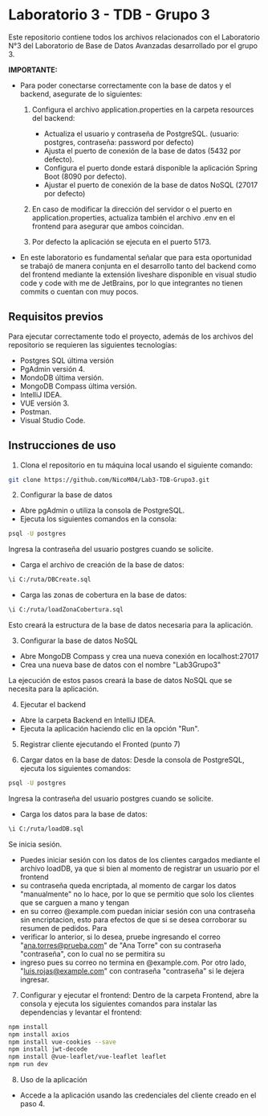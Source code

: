 # Laboratorio 3 - TDB - Grupo 3
Este repositorio contiene todos los archivos relacionados con el Laboratorio N°3 del Laboratorio de Base de Datos Avanzadas desarrollado por el grupo 3.

**IMPORTANTE:**
- Para poder conectarse correctamente con la base de datos y el backend, asegurate de lo siguientes:
    1. Configura el archivo application.properties en la carpeta resources del backend:
        * Actualiza el usuario y contraseña de PostgreSQL. (usuario: postgres, contraseña: password por defecto)
        * Ajusta el puerto de conexión de la base de datos (5432 por defecto).
        * Configura el puerto donde estará disponible la aplicación Spring Boot (8090 por defecto).
        * Ajustar el puerto de conexión de la base de datos NoSQL (27017 por defecto)

    2. En caso de modificar la dirección del servidor o el puerto en application.properties, actualiza también el archivo .env en el frontend para asegurar que ambos coincidan.
    3. Por defecto la aplicación se ejecuta en el puerto 5173.
- En este laboratorio es fundamental señalar que para esta oportunidad se trabajó de manera conjunta en el desarrollo tanto del backend como del frontend mediante la extensión liveshare disponible en visual studio code y code with me de JetBrains, por lo que  integrantes no tienen commits o cuentan con muy pocos.

## Requisitos previos
Para ejecutar correctamente todo el proyecto, además de los archivos del repositorio se requieren las siguientes tecnologías:
* Postgres SQL última versión
* PgAdmin versión 4.
* MondoDB última versión.
* MongoDB Compass última versión.
* IntelliJ IDEA.
* VUE versión 3.
* Postman.
* Visual Studio Code.

## Instrucciones de uso
1. Clona el repositorio en tu máquina local usando el siguiente comando:
```sh
git clone https://github.com/NicoM04/Lab3-TDB-Grupo3.git
```

2. Configurar la base de datos
* Abre pgAdmin o utiliza la consola de PostgreSQL.
* Ejecuta los siguientes comandos en la consola:
```sh
psql -U postgres
```
Ingresa la contraseña del usuario postgres cuando se solicite.
* Carga el archivo de creación de la base de datos:
```sh
\i C:/ruta/DBCreate.sql
```

* Carga las zonas de cobertura en la base de datos:
```sh
\i C:/ruta/loadZonaCobertura.sql
```

Esto creará la estructura de la base de datos necesaria para la aplicación.

3. Configurar la base de datos NoSQL
* Abre MongoDB Compass y crea una nueva conexión en localhost:27017
* Crea una nueva base de datos con el nombre "Lab3Grupo3"

La ejecución de estos pasos creará la base de datos NoSQL que se necesita para la aplicación.


4. Ejecutar el backend
* Abre la carpeta Backend en IntelliJ IDEA.
* Ejecuta la aplicación haciendo clic en la opción "Run".

5. Registrar cliente ejecutando el Fronted (punto 7)

6. Cargar datos en la base de datos:
   Desde la consola de PostgreSQL, ejecuta los siguientes comandos:
```sh
psql -U postgres
```
Ingresa la contraseña del usuario postgres cuando se solicite.
* Carga los datos para la base de datos:
```sh
\i C:/ruta/loadDB.sql  
```
Se inicia sesión.

* Puedes iniciar sesión con los datos de los clientes cargados mediante el archivo loadDB, ya que si bien al momento de registrar un usuario por el frontend
* su contraseña queda encriptada, al momento de cargar los datos "manualmente" no lo hace, por lo que se permitio que solo los clientes que se carguen a mano y tengan
* en su correo @example.com puedan iniciar sesión con una contraseña sin encriptacion, esto para efectos de que si se desea corroborar su resumen de pedidos. Para
* verificar lo anterior, si lo desea, pruebe ingresando el correo "ana.torres@prueba.com" de "Ana Torre" con su contraseña "contraseña", con lo cual no se permitira su
* ingreso pues su correo no termina en @example.com. Por otro lado, "luis.rojas@example.com" con contraseña "contraseña" si le dejera ingresar.

7. Configurar y ejecutar el frontend:
   Dentro de la carpeta Frontend, abre la consola y ejecuta los siguientes comandos para instalar las dependencias y levantar el frontend:
```sh
npm install
npm install axios
npm install vue-cookies --save
npm install jwt-decode
npm install @vue-leaflet/vue-leaflet leaflet
npm run dev
```

8. Uso de la aplicación
* Accede a la aplicación usando las credenciales del cliente creado en el paso 4.
